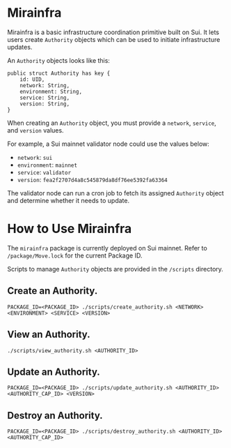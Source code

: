 # Mirainfra

Mirainfra is a basic infrastructure coordination primitive built on Sui. It lets users create `Authority` objects which can be used to initiate infrastructure updates.

An `Authority` objects looks like this:

```
public struct Authority has key {
    id: UID,
    network: String,
    environment: String,
    service: String,
    version: String,
}
```

When creating an `Authority` object, you must provide a `network`, `service`, and `version` values.

For example, a Sui mainnet validator node could use the values below:

* `network`: `sui`
* `environment`: `mainnet`
* `service`: `validator`
* `version`: `fea2f2707d4a8c545879da8df76ee5392fa63364`

The validator node can run a cron job to fetch its assigned `Authority` object and determine whether it needs to update.

# How to Use Mirainfra

The `mirainfra` package is currently deployed on Sui mainnet. Refer to `/package/Move.lock` for the current Package ID.

Scripts to manage `Authority` objects are provided in the `/scripts` directory.

## Create an Authority.

```
PACKAGE_ID=<PACKAGE_ID> ./scripts/create_authority.sh <NETWORK> <ENVIRONMENT> <SERVICE> <VERSION>
```

## View an Authority.

```
./scripts/view_authority.sh <AUTHORITY_ID>
```

## Update an Authority.

```
PACKAGE_ID=<PACKAGE_ID> ./scripts/update_authority.sh <AUTHORITY_ID> <AUTHORITY_CAP_ID> <VERSION>
```

## Destroy an Authority.

```
PACKAGE_ID=<PACKAGE_ID> ./scripts/destroy_authority.sh <AUTHORITY_ID> <AUTHORITY_CAP_ID>
```
